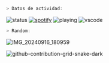 ```csharp
> Datos de actividad:
```
![status](https://api.statusbadges.me/badge/status/1206408814870659113?simple=true&style=for-the-badge) [![spotify](https://api.statusbadges.me/badge/spotify/1206408814870659113?style=for-the-badge)](https://api.statusbadges.me/openspotify/1206408814870659113) ![playing](https://api.statusbadges.me/badge/playing/1206408814870659113?style=for-the-badge) ![vscode](https://api.statusbadges.me/badge/vscode/1206408814870659113?style=for-the-badge)
```csharp
> Random:
```

![IMG_20240916_180959](https://github.com/user-attachments/assets/c2dfefb6-e120-44b7-b7ba-c5cf17e7ad14) 



![github-contribution-grid-snake-dark](https://github.com/user-attachments/assets/6d71241d-6f5b-4947-b277-20a682148313)

<!---
Mati278xD/Mati278xD is a ✨ special ✨ repository because its `README.md` (this file) appears on your GitHub profile.
You can click the Preview link to take a look at your changes.
--->
